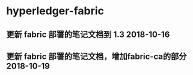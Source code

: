 # hyperledger-fabric

## 更新 fabric 部署的笔记文档到 1.3  2018-10-16
## 更新 fabric 部署的笔记文档，增加fabric-ca的部分  2018-10-19

